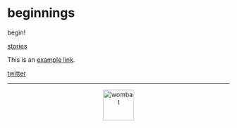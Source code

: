 # beginnings 
begin!

[stories](https://dorianbrennan.github.io/beginnings/shortstories/index.md) 

This is an [example link](http://example.com/).
      
[twitter](https://twitter.com/dorian_brennan "twitter")

---
<p align="center">
  <img src="https://dorianbrennan.github.io/beginnings/images/logosmall.png" width="70" title="wombat">
</p>
